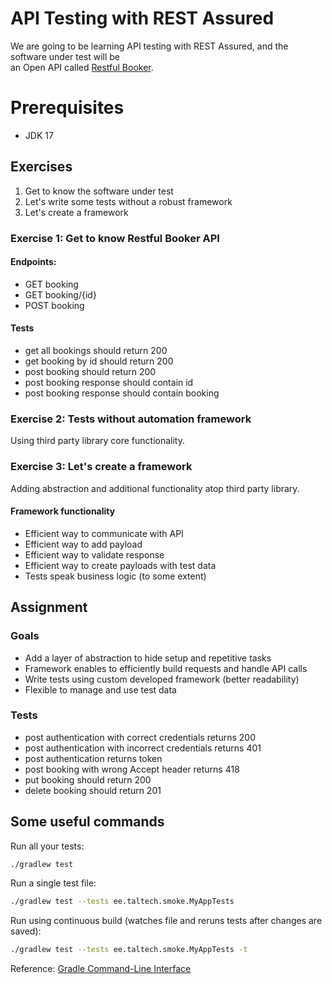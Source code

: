 # API Testing with REST Assured

We are going to be learning API testing with REST Assured, and the software under test will be  
an Open API called [Restful Booker](https://restful-booker.herokuapp.com/apidoc/index.html).

# Prerequisites

- JDK 17

## Exercises

1. Get to know the software under test
1. Let's write some tests without a robust framework
1. Let's create a framework

### Exercise 1: Get to know Restful Booker API

#### Endpoints:

- GET booking
- GET booking/{id}
- POST booking

#### Tests

- get all bookings should return 200
- get booking by id should return 200
- post booking should return 200
- post booking response should contain id
- post booking response should contain booking

### Exercise 2: Tests without automation framework

Using third party library core functionality.

### Exercise 3: Let's create a framework

Adding abstraction and additional functionality atop third party library.

#### Framework functionality

- Efficient way to communicate with API
- Efficient way to add payload
- Efficient way to validate response
- Efficient way to create payloads with test data
- Tests speak business logic (to some extent)

## Assignment

### Goals

- Add a layer of abstraction to hide setup and repetitive tasks
- Framework enables to efficiently build requests and handle API calls
- Write tests using custom developed framework (better readability)
- Flexible to manage and use test data

### Tests

- post authentication with correct credentials returns 200
- post authentication with incorrect credentials returns 401
- post authentication returns token
- post booking with wrong Accept header returns 418
- put booking should return 200
- delete booking should return 201

## Some useful commands

Run all your tests:
```bash
./gradlew test
```

Run a single test file:
```bash
./gradlew test --tests ee.taltech.smoke.MyAppTests
```

Run using continuous build (watches file and reruns tests after changes are saved):
```bash
./gradlew test --tests ee.taltech.smoke.MyAppTests -t
```

Reference: [Gradle Command-Line Interface](https://docs.gradle.org/current/userguide/command_line_interface.html)
